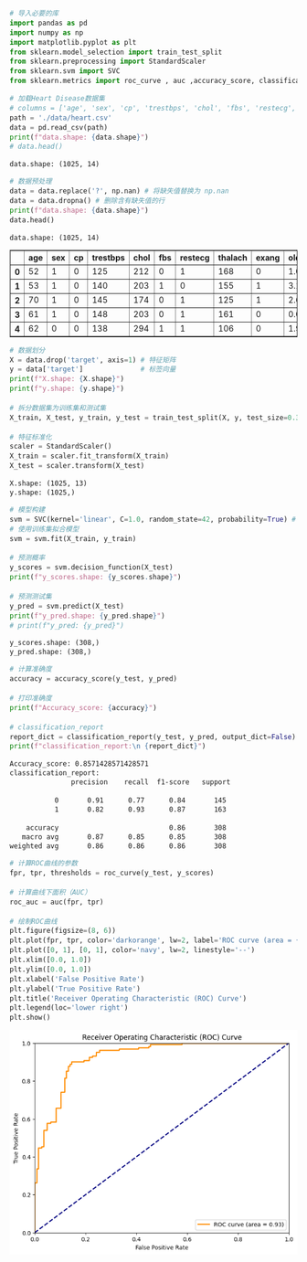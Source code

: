 ```python
# 导入必要的库
import pandas as pd
import numpy as np
import matplotlib.pyplot as plt
from sklearn.model_selection import train_test_split
from sklearn.preprocessing import StandardScaler
from sklearn.svm import SVC
from sklearn.metrics import roc_curve , auc ,accuracy_score, classification_report
```


```python
# 加载Heart Disease数据集
# columns = ['age', 'sex', 'cp', 'trestbps', 'chol', 'fbs', 'restecg', 'thalach', 'exang', 'oldpeak', 'slope', 'ca', 'thal', 'target']
path = './data/heart.csv'
data = pd.read_csv(path)
print(f"data.shape: {data.shape}")
# data.head()

```

    data.shape: (1025, 14)
    


```python
# 数据预处理
data = data.replace('?', np.nan) # 将缺失值替换为 np.nan
data = data.dropna() # 删除含有缺失值的行
print(f"data.shape: {data.shape}")
data.head()
```

    data.shape: (1025, 14)
    




<div>
<style scoped>
    .dataframe tbody tr th:only-of-type {
        vertical-align: middle;
    }

    .dataframe tbody tr th {
        vertical-align: top;
    }

    .dataframe thead th {
        text-align: right;
    }
</style>
<table border="1" class="dataframe">
  <thead>
    <tr style="text-align: right;">
      <th></th>
      <th>age</th>
      <th>sex</th>
      <th>cp</th>
      <th>trestbps</th>
      <th>chol</th>
      <th>fbs</th>
      <th>restecg</th>
      <th>thalach</th>
      <th>exang</th>
      <th>oldpeak</th>
      <th>slope</th>
      <th>ca</th>
      <th>thal</th>
      <th>target</th>
    </tr>
  </thead>
  <tbody>
    <tr>
      <th>0</th>
      <td>52</td>
      <td>1</td>
      <td>0</td>
      <td>125</td>
      <td>212</td>
      <td>0</td>
      <td>1</td>
      <td>168</td>
      <td>0</td>
      <td>1.0</td>
      <td>2</td>
      <td>2</td>
      <td>3</td>
      <td>0</td>
    </tr>
    <tr>
      <th>1</th>
      <td>53</td>
      <td>1</td>
      <td>0</td>
      <td>140</td>
      <td>203</td>
      <td>1</td>
      <td>0</td>
      <td>155</td>
      <td>1</td>
      <td>3.1</td>
      <td>0</td>
      <td>0</td>
      <td>3</td>
      <td>0</td>
    </tr>
    <tr>
      <th>2</th>
      <td>70</td>
      <td>1</td>
      <td>0</td>
      <td>145</td>
      <td>174</td>
      <td>0</td>
      <td>1</td>
      <td>125</td>
      <td>1</td>
      <td>2.6</td>
      <td>0</td>
      <td>0</td>
      <td>3</td>
      <td>0</td>
    </tr>
    <tr>
      <th>3</th>
      <td>61</td>
      <td>1</td>
      <td>0</td>
      <td>148</td>
      <td>203</td>
      <td>0</td>
      <td>1</td>
      <td>161</td>
      <td>0</td>
      <td>0.0</td>
      <td>2</td>
      <td>1</td>
      <td>3</td>
      <td>0</td>
    </tr>
    <tr>
      <th>4</th>
      <td>62</td>
      <td>0</td>
      <td>0</td>
      <td>138</td>
      <td>294</td>
      <td>1</td>
      <td>1</td>
      <td>106</td>
      <td>0</td>
      <td>1.9</td>
      <td>1</td>
      <td>3</td>
      <td>2</td>
      <td>0</td>
    </tr>
  </tbody>
</table>
</div>




```python
# 数据划分
X = data.drop('target', axis=1) # 特征矩阵
y = data['target']              # 标签向量
print(f"X.shape: {X.shape}")
print(f"y.shape: {y.shape}")

# 拆分数据集为训练集和测试集
X_train, X_test, y_train, y_test = train_test_split(X, y, test_size=0.3, random_state=0) 

# 特征标准化
scaler = StandardScaler()
X_train = scaler.fit_transform(X_train)
X_test = scaler.transform(X_test)
```

    X.shape: (1025, 13)
    y.shape: (1025,)
    


```python
# 模型构建
svm = SVC(kernel='linear', C=1.0, random_state=42, probability=True) # 创建 SVM 分类器，设置 probability 参数为 True，以便输出预测概率
# 使用训练集拟合模型
svm = svm.fit(X_train, y_train) 

# 预测概率
y_scores = svm.decision_function(X_test)
print(f"y_scores.shape: {y_scores.shape}")

# 预测测试集
y_pred = svm.predict(X_test)
print(f"y_pred.shape: {y_pred.shape}")
# print(f"y_pred: {y_pred}")
```

    y_scores.shape: (308,)
    y_pred.shape: (308,)
    


```python
# 计算准确度
accuracy = accuracy_score(y_test, y_pred)

# 打印准确度
print(f"Accuracy_score: {accuracy}")

# classification_report
report_dict = classification_report(y_test, y_pred, output_dict=False)
print(f"classification_report:\n {report_dict}")
```

    Accuracy_score: 0.8571428571428571
    classification_report:
                   precision    recall  f1-score   support
    
               0       0.91      0.77      0.84       145
               1       0.82      0.93      0.87       163
    
        accuracy                           0.86       308
       macro avg       0.87      0.85      0.85       308
    weighted avg       0.86      0.86      0.86       308
    
    


```python
# 计算ROC曲线的参数
fpr, tpr, thresholds = roc_curve(y_test, y_scores)

# 计算曲线下面积（AUC）
roc_auc = auc(fpr, tpr)

# 绘制ROC曲线
plt.figure(figsize=(8, 6))
plt.plot(fpr, tpr, color='darkorange', lw=2, label='ROC curve (area = {:.2f})'.format(roc_auc))
plt.plot([0, 1], [0, 1], color='navy', lw=2, linestyle='--')
plt.xlim([0.0, 1.0])
plt.ylim([0.0, 1.0])
plt.xlabel('False Positive Rate')
plt.ylabel('True Positive Rate')
plt.title('Receiver Operating Characteristic (ROC) Curve')
plt.legend(loc='lower right')
plt.show()

```


    
![png](2.SVM_files/2.SVM_6_0.png)
    

